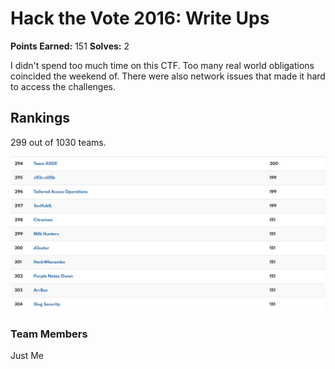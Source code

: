 # Hack the Vote 2016: Write Ups

**Points Earned:** 151
**Solves:** 2

I didn't spend too much time on this CTF. Too many real world obligations coincided the weekend of. 
There were also network issues that made it hard to access the challenges. 

## Rankings
299 out of 1030 teams.

![Screenshot](HackTheVote.png)

### Team Members
Just Me
